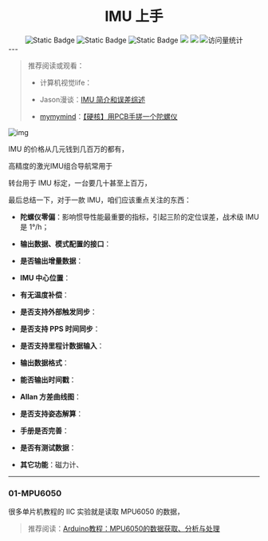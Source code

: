 <div align="center">
    <a name="Top"></a>
	<h1>IMU 上手</h1>
    <img alt="Static Badge" src="https://img.shields.io/badge/QQ-1482275402-red">
    <img alt="Static Badge" src="https://img.shields.io/badge/%E5%BE%AE%E4%BF%A1-lizhengxiao99-green">
    <img alt="Static Badge" src="https://img.shields.io/badge/Email-dauger%40126.com-brown">
    <a href="https://blog.csdn.net/daoge2666/"><img src="https://img.shields.io/badge/CSDN-论坛-c32136" /></a>
    <a href="https://www.zhihu.com/people/dao-ge-92-60/"><img src="https://img.shields.io/badge/Zhihu-知乎-blue" /></a>
    <img src="https://komarev.com/ghpvc/?username=LiZhengXiao99&label=Views&color=0e75b6&style=flat" alt="访问量统计" />
</div>
---

<br/>

> 推荐阅读或观看：
>
> * 计算机视觉life：
>
> * Jason漫谈：[IMU 简介和误差综述](https://zhuanlan.zhihu.com/p/659329350#/)
>
> * [mymymind](https://space.bilibili.com/37049168)：[【硬核】用PCB手搓一个陀螺仪](https://www.bilibili.com/video/BV15r421u72u)







![img](https://pic-bed-1316053657.cos.ap-nanjing.myqcloud.com/img/v2-404d6cc7825dbbb266d50e432d148acf_1440w.webp)







IMU 的价格从几元钱到几百万的都有，

高精度的激光IMU组合导航常用于



转台用于 IMU 标定，一台要几十甚至上百万，



最后总结一下，对于一款 IMU，咱们应该重点关注的东西：

* **陀螺仪零偏**：影响惯导性能最重要的指标，引起三阶的定位误差，战术级 IMU 是 1°/h；
* **输出数据、模式配置的接口**：
* **是否输出增量数据**：
* **IMU 中心位置**：
* **有无温度补偿**：

* **是否支持外部触发同步**：
* **是否支持 PPS 时间同步**：
* **是否支持里程计数据输入**：
* **输出数据格式**：
* **能否输出时间戳**：
* **Allan 方差曲线图**：
* **是否支持姿态解算**：
* **手册是否完善**：
* **是否有测试数据**：
* **其它功能**：磁力计、



---

### 01-MPU6050



很多单片机教程的 IIC 实验就是读取 MPU6050 的数据，

> 推荐阅读：[Arduino教程：MPU6050的数据获取、分析与处理](https://www.geek-workshop.com/thread-15392-1-1.html)

